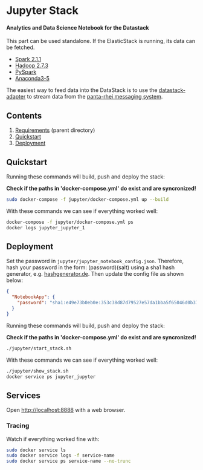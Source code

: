 # Jupyter Stack
#### Analytics and Data Science Notebook for the Datastack

This part can be used standalone. If the ElasticStack is running, its data can be fetched.

* [Spark 2.1.1](http://spark.apache.org/docs/2.1.1)
* [Hadoop 2.7.3](http://hadoop.apache.org/docs/r2.7.3)
* [PySpark](http://spark.apache.org/docs/2.1.1/api/python)
* [Anaconda3-5](https://www.anaconda.com/distribution/)



The easiest way to feed data into the DataStack is to use the
[datastack-adapter](https://github.com/iot-salzburg/dtz_datastack/tree/master/datastack-adapter) to stream data
from the [panta-rhei messaging system](https://github.com/iot-salzburg/dtz_datastack/tree/master/elasticStack).

## Contents

1. [Requirements](../README.md) (parent directory)
2. [Quickstart](#quickstart)
2. [Deployment](#deployment)

## Quickstart

Running these commands will build, push and deploy the stack:

**Check if the paths in 'docker-compose.yml' do exist and are syncronized!**

```bash
sudo docker-compose -f jupyter/docker-compose.yml up --build
```

With these commands we can see if everything worked well:
```bash
docker-compose -f jupyter/docker-compose.yml ps
docker logs jupyter_jupyter_1
```


## Deployment

Set the password in `jupyter/jupyter_notebook_config.json`. Therefore, hash your 
password in the form: (password)(salt) using a sha1 hash generator, 
e.g. [hashgenerator.de](https://hashgenerator.de/). Then update the config file as shown below:

```json
{
  "NotebookApp": {
    "password": "sha1:e49e73b0eb0e:353c38d87d79527e57da1bba5f65046d0b376d95"
  }
}
```

Running these commands will build, push and deploy the stack:

**Check if the paths in 'docker-compose.yml' do exist and are syncronized!**

```bash
./jupyter/start_stack.sh
```

With these commands we can see if everything worked well:
```bash
./jupyter/show_stack.sh
docker service ps jupyter_jupyter
```

##  Services

Open [http://localhost:8888](http://localhost:8888/lab) with a web browser.


### Tracing

Watch if everything worked fine with:
```bash
sudo docker service ls
sudo docker service logs -f service-name
sudo docker service ps service-name --no-trunc
```

